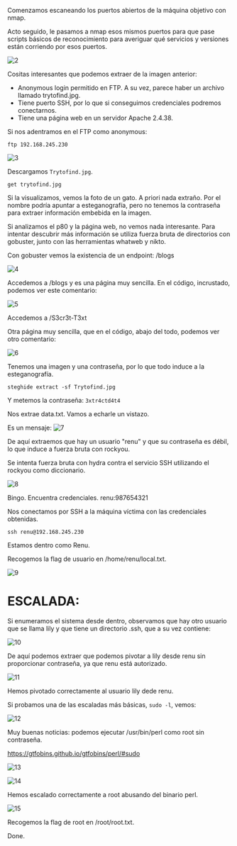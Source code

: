 Comenzamos escaneando los puertos abiertos de la máquina objetivo con nmap.

Acto seguido, le pasamos a nmap esos mismos puertos para que pase scripts básicos de reconocimiento para averiguar qué servicios y versiones están corriendo por esos puertos.

![2](Images/2.png)

Cositas interesantes que podemos extraer de la imagen anterior:
- Anonymous login permitido en FTP. A su vez, parece haber un archivo llamado trytofind.jpg.
- Tiene puerto SSH, por lo que si conseguimos credenciales podremos conectarnos.
- Tiene una página web en un servidor Apache 2.4.38.


Si nos adentramos en el FTP como anonymous:

``ftp 192.168.245.230``

![3](Images/3.png)

Descargamos `Trytofind.jpg`.

``get trytofind.jpg``

Si la visualizamos, vemos la foto de un gato. A priori nada extraño. Por el nombre podría apuntar a esteganografía, pero no tenemos la contraseña para extraer información embebida en la imagen.

Si analizamos el p80 y la página web, no vemos nada interesante. Para intentar descubrir más información se utiliza fuerza bruta de directorios con gobuster, junto con las herramientas whatweb y nikto.

Con gobuster vemos la existencia de un endpoint: /blogs

![4](Images/4.png)

Accedemos a /blogs y es una página muy sencilla. En el código, incrustado, podemos ver este comentario:

![5](Images/5.png)

Accedemos a /S3cr3t-T3xt

Otra página muy sencilla, que en el código, abajo del todo, podemos ver otro comentario:

![6](Images/6.png)

Tenemos una imagen y una contraseña, por lo que todo induce a la esteganografía.

`steghide extract -sf Trytofind.jpg`

Y metemos la contraseña: `3xtr4ctd4t4`

Nos extrae data.txt. Vamos a echarle un vistazo.

Es un mensaje:
![7](Images/7.png)

De aquí extraemos que hay un usuario "renu" y que su contraseña es débil, lo que induce a fuerza bruta con rockyou.

Se intenta fuerza bruta con hydra contra el servicio SSH utilizando el rockyou como diccionario.

![8](Images/8.png)

Bingo. Encuentra credenciales. renu:987654321

Nos conectamos por SSH a la máquina víctima con las credenciales obtenidas.

``ssh renu@192.168.245.230``

Estamos dentro como Renu.

Recogemos la flag de usuario en /home/renu/local.txt.

![9](Images/9.png)

# ESCALADA:

Si enumeramos el sistema desde dentro, observamos que hay otro usuario que se llama lily y que tiene un directorio .ssh, que a su vez contiene:

![10](Images/10.png)

De aquí podemos extraer que podemos pivotar a lily desde renu sin proporcionar contraseña, ya que renu está autorizado.

![11](Images/11.png)

Hemos pivotado correctamente al usuario lily dede renu.


Si probamos una de las escaladas más básicas, ``sudo -l``, vemos:

![12](Images/12.png)

Muy buenas noticias: podemos ejecutar /usr/bin/perl como root sin contraseña.

https://gtfobins.github.io/gtfobins/perl/#sudo

![13](Images/13.png)

![14](Images/14.png)

Hemos escalado correctamente a root abusando del binario perl.

![15](Images/15.png)

Recogemos la flag de root en /root/root.txt.

Done.
